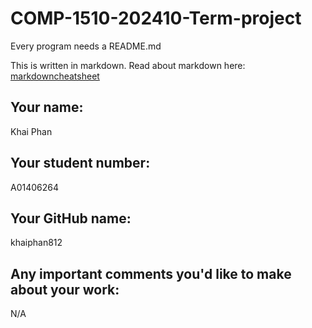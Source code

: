 # COMP-1510-202410-Term-project

Every program needs a README.md

This is written in markdown. Read about markdown here: [markdowncheatsheet](https://www.markdownguide.org/cheat-sheet/)

## Your name:
Khai Phan

## Your student number:
A01406264

## Your GitHub name:
khaiphan812

## Any important comments you'd like to make about your work:
N/A
